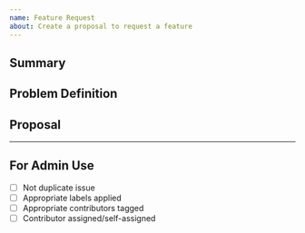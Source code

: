 ```yaml
---
name: Feature Request
about: Create a proposal to request a feature
---
```


<!-- markdownlint-disable MD041 -->

## Summary

## Problem Definition

<!-- Why do we need this feature?
What problems may be addressed by introducing this feature?
What benefits does Tendermint stand to gain by including this feature?
Are there any disadvantages of including this feature? -->

## Proposal

---

## For Admin Use

- [ ] Not duplicate issue
- [ ] Appropriate labels applied
- [ ] Appropriate contributors tagged
- [ ] Contributor assigned/self-assigned

